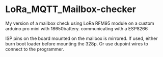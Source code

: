 # LoRa_MQTT_Mailbox-checker
My version of a mailbox check using LoRa RFM95 module on a custom arduino pro mini with 18650battery. communicating with a ESP8266 


ISP pins on the board mounted on the mailbox is mirrored. If used, either burn boot loader before mounting the 328p. Or use dupoint wires to connect to the programmer. 
